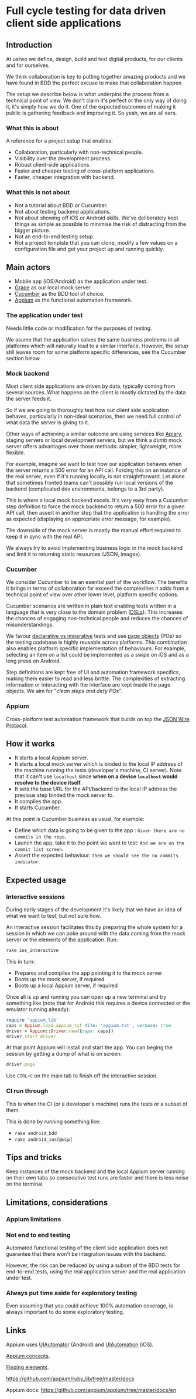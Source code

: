 # Full cycle testing for data driven client side applications

## Introduction

At ustwo we define, design, build and test digital products, for our clients and for ourselves.

We think collaboration is key to putting together amazing products and we have found in BDD the perfect excuse to make that collaboration happen.

The setup we describe below is what underpins the process from a technical point of view. We don't claim it's perfect or the only way of doing it, it's simply how *we* do it. One of the expected outcomes of making it public is gathering feedback and improving it. So yeah, we are all ears.

### What this is about

A reference for a project setup that enables:

 * Collaboration, particularly with non-technical people.
 * Visibility over the development process.
 * Robust client-side applications.
 * Faster and cheaper testing of cross-platform applications.
 * Faster, cheaper integration with backend.

### What this is not about

 * Not a tutorial about BDD or Cucumber.
 * Not about testing backend applications.
 * Not about showing off iOS or Android skills. We've deliberately kept things as simple as possible to minimise the risk of distracting from the bigger picture.
 * Not an end-to-end testing setup.
 * Not a project template that you can clone, modify a few values on a configuration file and get your project up and running quickly.

## Main actors

 * Mobile app (iOS/Android) as the application under test.
 * [Grape](http://intridea.github.io/grape/) as our local mock server.
 * [Cucumber](http://cukes.info/) as the BDD tool of choice.
 * [Appium](http://appium.io/) as the functional automation framework.
 
### The application under test

Needs little code or modification for the purposes of testing.

We asume that the application solves the same business problems in all platforms which will naturally lead to a similar interface. However, the setup still leaves room for some platform specific differences, see the Cucumber section below.

### Mock backend

Most client side applications are driven by data, typically coming from several sources. What happens on the client is mostly dictated by the data the server feeds it.

So if we are going to thoroughly test how our client side application behaves, particularly in non-ideal scenarios, then we need full control of what data the server is giving to it.

Other ways of achieving a similar outcome are using services like [Apiary](http://apiary.io/), staging servers or local development servers, but we think a *dumb* mock server offers advantages over those methods: simpler, lightweight, more flexible.

For example, imagine we want to test how our application behaves when the server returns a 500 error for an API call. Forcing this on an instance of the real server, even if it's running locally, is not straightforward. Let alone that sometimes fronted teams can't possibly run local versions of the backend (complicated dev environments, belongs to a 3rd party).

This is where a local mock backend excels. It's very easy from a Cucumber step definition to force the mock backend to return a 500 error for a given API call, then assert in another step that the application is handling the error as expected (displaying an appropriate error message, for example).

The downside of the mock server is mostly the manual effort required to keep it in sync with the real API. 

We always try to avoid implementing business logic in the mock backend and limit it to returning static resources (JSON, images). 
 
### Cucumber

We consider Cucumber to be an esential part of the workflow. The benefits it brings in terms of collaboration far exceed the complexities it adds from a technical point of view over other lower level, platform specific options.

Cucumber scenarios are written in plain text enabling tests written in a language that is very close to the domain problem ([DSLs](http://martinfowler.com/bliki/BusinessReadableDSL.html)). This increases the chances of engaging non-technical people and reduces the chances of misunderstandings.

We favour [declarative vs imperative](http://benmabey.com/2008/05/19/imperative-vs-declarative-scenarios-in-user-stories.html) tests and use [page objects](http://developer.xamarin.com/guides/testcloud/calabash/xplat-best-practices/) (POs) so the testing codebase is highly reusable across platforms. This combination also enables platform specific implementation of behaviours. For example, selecting an item on a list could be implemented as a swipe on iOS and as a long press on Android.

Step definitions are kept free of UI and automation framework specifics, making them easier to read and less brittle. The complexities of extracting information or interacting with the interface are kept inside the page objects. We aim for "*clean steps and dirty POs*".

### Appium

Cross-platform test automation framework that builds on top the [JSON Wire Protocol](https://code.google.com/p/selenium/wiki/JsonWireProtocol).

## How it works

 * It starts a local Appium server.
 * It starts a local mock server which is binded to the local IP address of the machine running the tests (developer's machine, CI server). Note that it can't use ```localhost``` since **when on a device ```localhost``` would resolve to the device itself**. 
 * It sets the base URL for the API/backend to the local IP address the previous step binded the mock server to.   
 * It compiles the app. 
 * It starts Cucumber.
 
At this point is Cucumber business as usual, for example:
 
 * Define which data is going to be given to the app : ```Given there are no commits in the repo```.
 * Launch the app, take it to the point we want to test: ```And we are on the commit list screen```.
 * Assert the expected behaviour: ```Then we should see the no commits indicator```.
 
## Expected usage


### Interactive sessions

During early stages of the development it's likely that we have an idea of what we want to test, but not sure how.

An interactive session facilitates this by preparing the whole system for a session in which we can poke around with the data coming from the mock server or the elements of the application. Run:

```ruby
rake ios_interactive
```

This in turn:

 * Prepares and compiles the app pointing it to the mock server
 * Boots up the mock server, if required
 * Boots up a local Appium server, if required   
 
Once all is up and running you can open up a new terminal and try something like (note that for Android this requires a device connected or the emulator running already):

```ruby
require 'appium_lib'
caps = Appium.load_appium_txt file: 'appium.txt', verbose: true
driver = Appium::Driver.new({caps: caps})
driver.start_driver
```

At that point Appium will install and start the app. You can beging the session by getting a dump of what is on screen:

```ruby
driver.page
```

Use ```CTRL+C``` on the main tab to finish off the interactive session.  

### CI run through

This is when the CI (or a developer's machine) runs the tests or a subset of them.

This is done by running something like:

 * ```rake android_bdd```
 * ```rake android_ios[@wip]```

## Tips and tricks

Keep instances of the mock backend and the local Appium server running on their own tabs so consecutive test runs are faster and there is less noise on the terminal.

## Limitations, considerations

### Appium limitations

### Not end to end testing

Automated functional testing of the client side application does not guarantee that there won't be integration issues with the backend.

However, the risk can be reduced by using a subset of the BDD tests for end-to-end tests, using the real application server and the real application under test.

### Always put time aside for exploratory testing

Even assuming that you could achieve 100% automation coverage, is always important to do some exploratory testing.  

## Links

Appium uses [UIAutomator](http://developer.android.com/tools/help/uiautomator/index.html) (Android) and [UIAutomation](https://developer.apple.com/library/ios/documentation/DeveloperTools/Conceptual/InstrumentsUserGuide/UsingtheAutomationInstrument/UsingtheAutomationInstrument.html) (iOS). 

[Appium concepts](https://github.com/appium/appium/blob/master/docs/en/about-appium/intro.md).

[Finding elements](https://github.com/appium/appium/blob/master/docs/en/writing-running-appium/finding-elements.md).

https://github.com/appium/ruby_lib/tree/master/docs

Appium docs:
https://github.com/appium/appium/tree/master/docs/en
